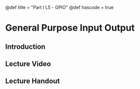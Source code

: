 @def title = "Part I L5 - GPIO"
@def hascode = true

# General Purpose Input Output
## Introduction

## Lecture Video

## Lecture Handout
